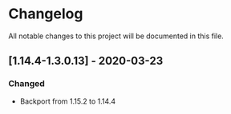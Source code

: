 # Changelog
All notable changes to this project will be documented in this file.

## [1.14.4-1.3.0.13] - 2020-03-23
### Changed
 - Backport from 1.15.2 to 1.14.4
